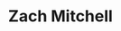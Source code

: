 ---
avatar: /images/people/zach-mitchell.jpg
avatar_small: /images/people/zach-mitchell_small.jpg
bio: Engineering at Flox
homepage: https://flox.dev/
instagram: null
linkedin: https://www.linkedin.com/in/zmitchell22/
title: Zach Mitchell
twitter: null
type: guest
username: zach-mitchell
youtube: null
---